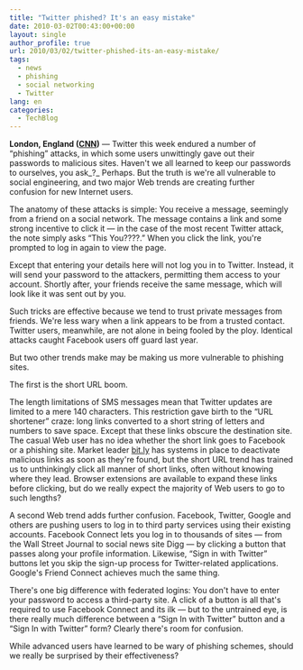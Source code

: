 ```yaml
---
title: "Twitter phished? It's an easy mistake"
date: 2010-03-02T00:43:00+00:00
layout: single
author_profile: true
url: 2010/03/02/twitter-phished-its-an-easy-mistake/
tags:
  - news
  - phishing
  - social networking
  - Twitter
lang: en
categories: 
  - TechBlog
---
```

**London, England ([CNN](http://www.cnn.com/))** — Twitter this week endured a number of “phishing” attacks, in which some users unwittingly gave out their passwords to malicious sites. Haven't we all learned to keep our passwords to ourselves, you ask_?_ Perhaps. But the truth is we're all vulnerable to social engineering, and two major Web trends are creating further confusion for new Internet users.

The anatomy of these attacks is simple: You receive a message, seemingly from a friend on a social network. The message contains a link and some strong incentive to click it — in the case of the most recent Twitter attack, the note simply asks “This You????.” When you click the link, you're prompted to log in again to view the page.

Except that entering your details here will not log you in to Twitter. Instead, it will send your password to the attackers, permitting them access to your account. Shortly after, your friends receive the same message, which will look like it was sent out by you.

Such tricks are effective because we tend to trust private messages from friends. We're less wary when a link appears to be from a trusted contact. Twitter users, meanwhile, are not alone in being fooled by the ploy. Identical attacks caught Facebook users off guard last year.

But two other trends make may be making us more vulnerable to phishing sites.

The first is the short URL boom.

The length limitations of SMS messages mean that Twitter updates are limited to a mere 140 characters. This restriction gave birth to the “URL shortener” craze: long links converted to a short string of letters and numbers to save space. Except that these links obscure the destination site. The casual Web user has no idea whether the short link goes to Facebook or a phishing site. Market leader [bit.ly](http://bit.ly/) has systems in place to deactivate malicious links as soon as they're found, but the short URL trend has trained us to unthinkingly click all manner of short links, often without knowing where they lead. Browser extensions are available to expand these links before clicking, but do we really expect the majority of Web users to go to such lengths?

A second Web trend adds further confusion. Facebook, Twitter, Google and others are pushing users to log in to third party services using their existing accounts. Facebook Connect lets you log in to thousands of sites — from the Wall Street Journal to social news site Digg — by clicking a button that passes along your profile information. Likewise, “Sign in with Twitter” buttons let you skip the sign-up process for Twitter-related applications. Google's Friend Connect achieves much the same thing.

There's one big difference with federated logins: You don't have to enter your password to access a third-party site. A click of a button is all that's required to use Facebook Connect and its ilk — but to the untrained eye, is there really much difference between a “Sign In with Twitter” button and a “Sign In with Twitter” form? Clearly there's room for confusion.

While advanced users have learned to be wary of phishing schemes, should we really be surprised by their effectiveness?